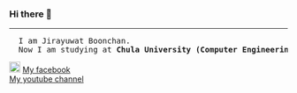 ### Hi there 👋

<hr>
<pre>
  I am Jirayuwat Boonchan.
  Now I am studying at <strong>Chula University (Computer Engineering)</strong>
</pre>
<img width ="20" heigth = "20" src="https://upload.wikimedia.org/wikipedia/commons/thumb/0/09/YouTube_full-color_icon_%282017%29.svg/2560px-YouTube_full-color_icon_%282017%29.svg.png"></img>
<a href="https://www.facebook.com/people/Jirayuwat-Boonchan/100007474157942/">My facebook</a>
<br>
<a href="https://www.youtube.com/channel/UCsoo8P6YvCsM7nXC30I8CYQ">My youtube channel</a>
<!--
**jirayuwat12/jirayuwat12** is a ✨ _special_ ✨ repository because its `README.md` (this file) appears on your GitHub profile.

Here are some ideas to get you started:

- 🔭 I’m currently working on ...
- 🌱 I’m currently learning ...
- 👯 I’m looking to collaborate on ...
- 🤔 I’m looking for help with ...
- 💬 Ask me about ...
- 📫 How to reach me: ...
- 😄 Pronouns: ...
- ⚡ Fun fact: ...
-->

